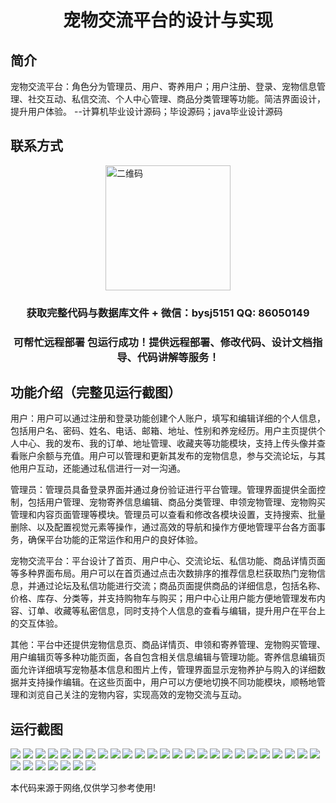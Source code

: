 <p><h1 align="center">宠物交流平台的设计与实现</h1></p>

## 简介
宠物交流平台：角色分为管理员、用户、寄养用户；用户注册、登录、宠物信息管理、社交互动、私信交流、个人中心管理、商品分类管理等功能。简洁界面设计，提升用户体验。    --计算机毕业设计源码；毕设源码；java毕业设计源码


## 联系方式
<img src="https://bs-1329754181.cos.ap-shanghai.myqcloud.com/wx.jpg" alt="二维码" style="display: block; margin: 0 auto;" width="200px">
<p><h3 align="center">获取完整代码与数据库文件 + 微信：bysj5151 QQ: 86050149</h3></p>
<p><h3 align="center">可帮忙远程部署 包运行成功！提供远程部署、修改代码、设计文档指导、代码讲解等服务！</h3></p>

## 功能介绍（完整见运行截图）
用户：用户可以通过注册和登录功能创建个人账户，填写和编辑详细的个人信息，包括用户名、密码、姓名、电话、邮箱、地址、性别和养宠经历。用户主页提供个人中心、我的发布、我的订单、地址管理、收藏夹等功能模块，支持上传头像并查看账户余额与充值。用户可以管理和更新其发布的宠物信息，参与交流论坛，与其他用户互动，还能通过私信进行一对一沟通。

管理员：管理员具备登录界面并通过身份验证进行平台管理。管理界面提供全面控制，包括用户管理、宠物寄养信息编辑、商品分类管理、申领宠物管理、宠物购买管理和内容页面管理等模块。管理员可以查看和修改各模块设置，支持搜索、批量删除、以及配置视觉元素等操作，通过高效的导航和操作方便地管理平台各方面事务，确保平台功能的正常运作和用户的良好体验。

宠物交流平台：平台设计了首页、用户中心、交流论坛、私信功能、商品详情页面等多种界面布局。用户可以在首页通过点击次数排序的推荐信息栏获取热门宠物信息，并通过论坛及私信功能进行交流；商品页面提供商品的详细信息，包括名称、价格、库存、分类等，并支持购物车与购买；用户中心让用户能方便地管理发布内容、订单、收藏等私密信息，同时支持个人信息的查看与编辑，提升用户在平台上的交互体验。

其他：平台中还提供宠物信息页、商品详情页、申领和寄养管理、宠物购买管理、用户编辑页等多种功能页面，各自包含相关信息编辑与管理功能。寄养信息编辑页面允许详细填写宠物基本信息和图片上传，管理界面显示宠物养护与购入的详细数据并支持操作编辑。在这些页面中，用户可以方便地切换不同功能模块，顺畅地管理和浏览自己关注的宠物内容，实现高效的宠物交流与互动。


## 运行截图
![](https://bs-1329754181.cos.ap-shanghai.myqcloud.com/ssm/PetCommunicationPlatform/img/001.jpg)
![](https://bs-1329754181.cos.ap-shanghai.myqcloud.com/ssm/PetCommunicationPlatform/img/002.jpg)
![](https://bs-1329754181.cos.ap-shanghai.myqcloud.com/ssm/PetCommunicationPlatform/img/003.jpg)
![](https://bs-1329754181.cos.ap-shanghai.myqcloud.com/ssm/PetCommunicationPlatform/img/004.jpg)
![](https://bs-1329754181.cos.ap-shanghai.myqcloud.com/ssm/PetCommunicationPlatform/img/005.jpg)
![](https://bs-1329754181.cos.ap-shanghai.myqcloud.com/ssm/PetCommunicationPlatform/img/006.jpg)
![](https://bs-1329754181.cos.ap-shanghai.myqcloud.com/ssm/PetCommunicationPlatform/img/007.jpg)
![](https://bs-1329754181.cos.ap-shanghai.myqcloud.com/ssm/PetCommunicationPlatform/img/008.jpg)
![](https://bs-1329754181.cos.ap-shanghai.myqcloud.com/ssm/PetCommunicationPlatform/img/009.jpg)
![](https://bs-1329754181.cos.ap-shanghai.myqcloud.com/ssm/PetCommunicationPlatform/img/010.jpg)
![](https://bs-1329754181.cos.ap-shanghai.myqcloud.com/ssm/PetCommunicationPlatform/img/011.jpg)
![](https://bs-1329754181.cos.ap-shanghai.myqcloud.com/ssm/PetCommunicationPlatform/img/012.jpg)
![](https://bs-1329754181.cos.ap-shanghai.myqcloud.com/ssm/PetCommunicationPlatform/img/013.jpg)
![](https://bs-1329754181.cos.ap-shanghai.myqcloud.com/ssm/PetCommunicationPlatform/img/014.jpg)
![](https://bs-1329754181.cos.ap-shanghai.myqcloud.com/ssm/PetCommunicationPlatform/img/015.jpg)
![](https://bs-1329754181.cos.ap-shanghai.myqcloud.com/ssm/PetCommunicationPlatform/img/016.jpg)
![](https://bs-1329754181.cos.ap-shanghai.myqcloud.com/ssm/PetCommunicationPlatform/img/017.jpg)
![](https://bs-1329754181.cos.ap-shanghai.myqcloud.com/ssm/PetCommunicationPlatform/img/018.jpg)
![](https://bs-1329754181.cos.ap-shanghai.myqcloud.com/ssm/PetCommunicationPlatform/img/019.jpg)
![](https://bs-1329754181.cos.ap-shanghai.myqcloud.com/ssm/PetCommunicationPlatform/img/020.jpg)
![](https://bs-1329754181.cos.ap-shanghai.myqcloud.com/ssm/PetCommunicationPlatform/img/021.jpg)
![](https://bs-1329754181.cos.ap-shanghai.myqcloud.com/ssm/PetCommunicationPlatform/img/022.jpg)
![](https://bs-1329754181.cos.ap-shanghai.myqcloud.com/ssm/PetCommunicationPlatform/img/023.jpg)
![](https://bs-1329754181.cos.ap-shanghai.myqcloud.com/ssm/PetCommunicationPlatform/img/024.jpg)
![](https://bs-1329754181.cos.ap-shanghai.myqcloud.com/ssm/PetCommunicationPlatform/img/025.jpg)
![](https://bs-1329754181.cos.ap-shanghai.myqcloud.com/ssm/PetCommunicationPlatform/img/026.jpg)
![](https://bs-1329754181.cos.ap-shanghai.myqcloud.com/ssm/PetCommunicationPlatform/img/027.jpg)
![](https://bs-1329754181.cos.ap-shanghai.myqcloud.com/ssm/PetCommunicationPlatform/img/028.jpg)
![](https://bs-1329754181.cos.ap-shanghai.myqcloud.com/ssm/PetCommunicationPlatform/img/029.jpg)
![](https://bs-1329754181.cos.ap-shanghai.myqcloud.com/ssm/PetCommunicationPlatform/img/030.jpg)
![](https://bs-1329754181.cos.ap-shanghai.myqcloud.com/ssm/PetCommunicationPlatform/img/031.jpg)
![](https://bs-1329754181.cos.ap-shanghai.myqcloud.com/ssm/PetCommunicationPlatform/img/032.jpg)

<p>本代码来源于网络,仅供学习参考使用!</p>
